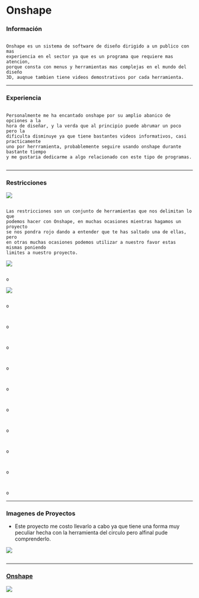 # Onshape

### Información

```

Onshape es un sistema de software de diseño dirigido a un publico con mas
experiencia en el sector ya que es un programa que requiere mas atencion,
porque consta con menus y herramientas mas complejas en el mundo del diseño
3D, auqnue tambien tiene videos demostrativos por cada herramienta.

```
 
---

### Experiencia

```

Personalmente me ha encantado onshape por su amplio abanico de opciones a la
hora de diseñar, y la verda que al principio puede abrumar un poco pero la
dificulta disminuye ya que tiene bastantes videos informativos, casi practicamente
uno por herrramienta, probablemente seguire usando onshape durante bastante tiempo
y me gustaria dedicarme a algo relacionado con este tipo de programas.


```

---

### Restricciones

![](https://github.com/Baultek/3D/blob/main/Imagenes%203D/Restricciones.png?raw=true)

```

Las restricciones son un conjunto de herramientas que nos delimitan lo que
podemos hacer con Onshape, en muchas ocasiones mientras hagamos un proyecto
se nos pondra rojo dando a entender que te has saltado una de ellas, pero
en otras muchas ocasiones podemos utilizar a nuestro favor estas mismas poniendo
limites a nuestro proyecto.

```

![](https://github.com/Baultek/3D/blob/main/Imagenes%203D/Coincidente%201.png?raw=true)

```

o

```

![](https://github.com/Baultek/3D/blob/main/Imagenes%203D/concentrico%202.png?raw=true)

```

o

```

![]()

```

o

```

![]()

```

o

```

![]()

```

o

```

![]()

```

o

```

![]()

```

o

```

![]()

```

o

```

![]()

```

o

```

![]()

```

o

```

![]()

```

o

```

---

### Imagenes de Proyectos

- Este proyecto me costo llevarlo a cabo ya que tiene una forma muy peculiar
hecha con la herramienta del circulo pero alfinal pude comprenderlo.

![](https://github.com/Baultek/3D/blob/main/Imagenes%203D/Circulos.png?raw=true)

![]()

---

### [Onshape](https://www.onshape.com/en/)


![](https://github.com/Baultek/3D/blob/main/Imagenes%203D/unnamed.png)
